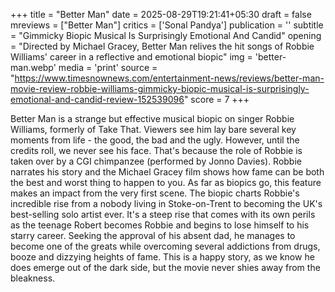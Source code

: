 +++
title = "Better Man"
date = 2025-08-29T19:21:41+05:30
draft = false
mreviews = ["Better Man"]
critics = ['Sonal Pandya']
publication = ''
subtitle = "Gimmicky Biopic Musical Is Surprisingly Emotional And Candid"
opening = "Directed by Michael Gracey, Better Man relives the hit songs of Robbie Williams' career in a reflective and emotional biopic"
img = 'better-man.webp'
media = 'print'
source = "https://www.timesnownews.com/entertainment-news/reviews/better-man-movie-review-robbie-williams-gimmicky-biopic-musical-is-surprisingly-emotional-and-candid-review-152539096"
score = 7
+++

Better Man is a strange but effective musical biopic on singer Robbie Williams, formerly of Take That. Viewers see him lay bare several key moments from life - the good, the bad and the ugly. However, until the credits roll, we never see his face. That's because the role of Robbie is taken over by a CGI chimpanzee (performed by Jonno Davies). Robbie narrates his story and the Michael Gracey film shows how fame can be both the best and worst thing to happen to you. As far as biopics go, this feature makes an impact from the very first scene. The biopic charts Robbie's incredible rise from a nobody living in Stoke-on-Trent to becoming the UK's best-selling solo artist ever. It's a steep rise that comes with its own perils as the teenage Robert becomes Robbie and begins to lose himself to his starry career. Seeking the approval of his absent dad, he manages to become one of the greats while overcoming several addictions from drugs, booze and dizzying heights of fame. This is a happy story, as we know he does emerge out of the dark side, but the movie never shies away from the bleakness.
